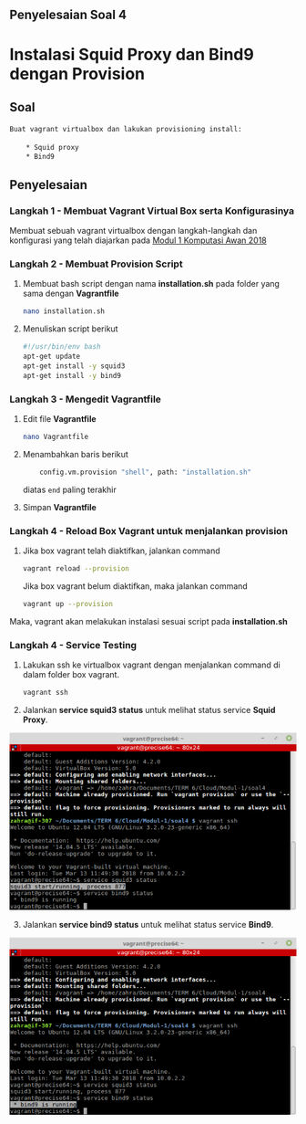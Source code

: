 ## Penyelesaian Soal 4
# Instalasi Squid Proxy dan Bind9 dengan Provision

## Soal

```
Buat vagrant virtualbox dan lakukan provisioning install:

    * Squid proxy
    * Bind9
```

## Penyelesaian
### **Langkah 1** - Membuat Vagrant Virtual Box serta Konfigurasinya
Membuat sebuah vagrant virtualbox dengan langkah-langkah dan konfigurasi yang telah diajarkan pada [Modul 1 Komputasi Awan 2018](https://github.com/fathoniadi/cloud-2018/tree/master/vagrant "Modul 1 Komputasi Awan 2018")

### **Langkah 2** - Membuat Provision Script
1. Membuat bash script dengan nama **installation.sh** pada folder yang sama dengan **Vagrantfile**

    ```bash
    nano installation.sh
    ```
2. Menuliskan script berikut

    ```bash
    #!/usr/bin/env bash
    apt-get update
    apt-get install -y squid3
    apt-get install -y bind9
    ```

### **Langkah 3** - Mengedit Vagrantfile
1. Edit file **Vagrantfile**

    ```bash
    nano Vagrantfile
    ```
2. Menambahkan baris berikut 

    ```bash
        config.vm.provision "shell", path: "installation.sh"
    ```
    diatas ```end``` paling terakhir

3. Simpan **Vagrantfile**

### **Langkah 4** - Reload Box Vagrant untuk menjalankan provision
1. Jika box vagrant telah diaktifkan, jalankan command 

    ```bash
    vagrant reload --provision
    ```
    Jika box vagrant belum diaktifkan, maka jalankan command 

    ```bash
    vagrant up --provision
    ```
Maka, vagrant akan melakukan instalasi sesuai script pada **installation.sh**

### **Langkah 4** - Service Testing
1. Lakukan ssh ke virtualbox vagrant dengan menjalankan command di dalam folder box vagrant.

    ```bash
    vagrant ssh
    ```
2. Jalankan **service squid3 status** untuk melihat status service **Squid Proxy**.

![Screenshot](img/squid3.png "Status Squid Proxy")

3. Jalankan **service bind9 status** untuk melihat status service **Bind9**.

![Screenshot](img/bind9.png "Status Bind9")

